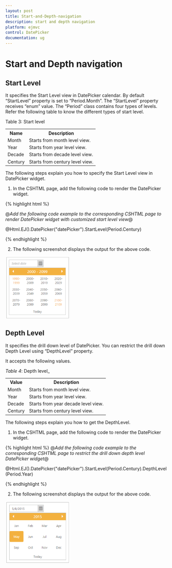 ```yaml
---
layout: post
title: Start-and-Depth-navigation
description: start and depth navigation
platform: ejmvc
control: DatePicker
documentation: ug
---
```


# Start and Depth navigation

## Start Level

It specifies the Start Level view in DatePicker calendar. By default “StartLevel” property is set to “Period.Month”. The “StartLevel” property receives “enum” value. The “Period” class contains four types of levels. Refer the following table to know the different types of start level.

Table 3: Start level

<table>
<tr>
<th>
Name </th><th>
Description</th></tr>
<tr>
<td>
Month</td><td>
Starts from month level view.</td></tr>
<tr>
<td>
Year</td><td>
Starts from year level view.</td></tr>
<tr>
<td>
Decade</td><td>
Starts from decade level view.</td></tr>
<tr>
<td>
Century</td><td>
Starts from century level view.</td></tr>
</table>


The following steps explain you how to specify the Start Level view in DatePicker widget.

1. In the CSHTML page, add the following code to render the DatePicker widget.


{% highlight html %}

@*Add the following code example to the corresponding CSHTML page to render DatePicker widget with customized start level view*@

@Html.EJ().DatePicker("datePicker").StartLevel(Period.Century)

{% endhighlight %}

2. The following screenshot displays the output for the above code.

![](Start-and-Depth-navigation_images/Start-and-Depth-navigation_img1.png)

## Depth Level

It specifies the drill down level of DatePicker. You can restrict the drill down Depth Level using “DepthLevel” property. 

It accepts the following values. 

_Table_ _4_: Depth level_

<table>
<tr>
<th>
Value</th><th>
Description</th></tr>
<tr>
<td>
Month</td><td>
Starts from month level view.</td></tr>
<tr>
<td>
Year</td><td>
Starts from year level view.</td></tr>
<tr>
<td>
Decade</td><td>
Starts from year decade level view.</td></tr>
<tr>
<td>
Century</td><td>
Starts from century level view. </td></tr>
</table>


The following steps explain you how to get the DepthLevel.

1. In the CSHTML page, add the following code to render the DatePicker widget.


{% highlight html %}
@*Add the following code example to the corresponding CSHTML page to restrict the drill down depth level DatePicker widget*@

@Html.EJ().DatePicker("datePicker").StartLevel(Period.Century).DepthLevel(Period.Year)


{% endhighlight %}

2. The following screenshot displays the output for the above code.

![](Start-and-Depth-navigation_images/Start-and-Depth-navigation_img2.png)


